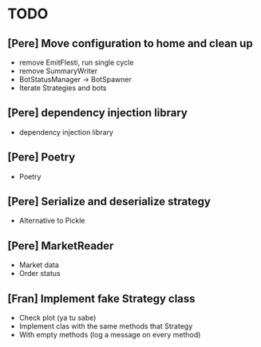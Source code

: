 # TODO


## [Pere] Move configuration to home and clean up

- remove EmitFlesti, run single cycle
- remove SummaryWriter
- BotStatusManager -> BotSpawner
- Iterate Strategies and bots


## [Pere] dependency injection library

- dependency injection library


## [Pere] Poetry

- Poetry


## [Pere] Serialize and deserialize strategy

- Alternative to Pickle


## [Pere] MarketReader

- Market data
- Order status


## [Fran] Implement fake Strategy class

- Check plot (ya tu sabe)
- Implement clas with the same methods that Strategy
- With empty methods (log a message on every method)
